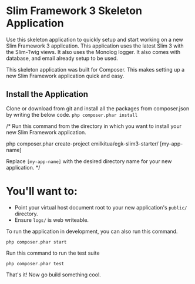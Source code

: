# Slim Framework 3 Skeleton Application

Use this skeleton application to quickly setup and start working on a new Slim Framework 3 application. This application uses the latest Slim 3 with the Slim-Twig views. It also uses the Monolog logger. It also comes with database, and email already setup to be used. 

This skeleton application was built for Composer. This makes setting up a new Slim Framework application quick and easy.

## Install the Application

Clone or download from git and install all the packages from composer.json by writing the below code.
	` php composer.phar install `

/* Run this command from the directory in which you want to install your new Slim Framework application.

   php composer.phar create-project emilkitua/egk-slim3-starter/ [my-app-name] 

Replace `[my-app-name]` with the desired directory name for your new application. */

# You'll want to:

* Point your virtual host document root to your new application's `public/` directory.
* Ensure `logs/` is web writeable.

To run the application in development, you can also run this command. 

	php composer.phar start

Run this command to run the test suite

	php composer.phar test

That's it! Now go build something cool.
